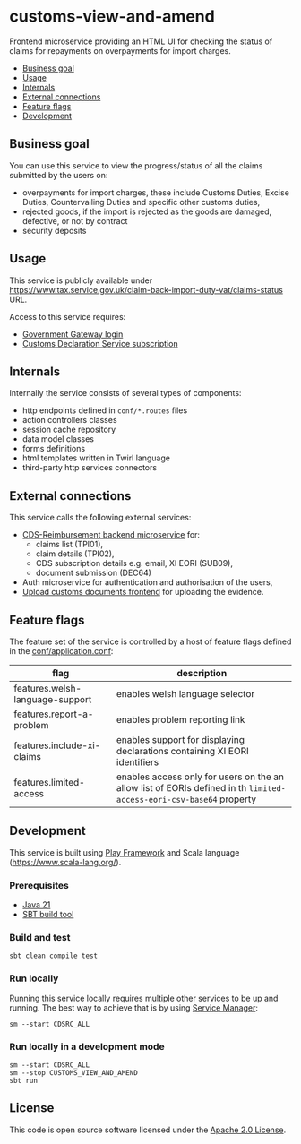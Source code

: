 
# customs-view-and-amend

Frontend microservice providing an HTML UI for checking the status of claims for repayments on overpayments for import charges.

- [Business goal](#business-goal)
- [Usage](#usage)
- [Internals](#internal)
- [External connections](#external-connections)
- [Feature flags](#feature-flags)
- [Development](#development)

## Business goal

You can use this service to view the progress/status of all the claims submitted by the users on:
 - overpayments for import charges, these include Customs Duties, Excise Duties, Countervailing Duties and specific other customs duties,
 - rejected goods, if the import is  rejected  as the goods are damaged, defective, or not by contract
 - security deposits

## Usage

This service is publicly available under <https://www.tax.service.gov.uk/claim-back-import-duty-vat/claims-status> URL. 

Access to this service requires:
 - [Government Gateway login](https://www.gov.uk/log-in-register-hmrc-online-services)
 - [Customs Declaration Service subscription](https://www.gov.uk/guidance/get-access-to-the-customs-declaration-service)

## Internals

Internally the service consists of several types of components:
 - http endpoints defined in `conf/*.routes` files
 - action controllers classes
 - session cache repository
 - data model classes
 - forms definitions
 - html templates written in Twirl language
 - third-party http services connectors

## External connections

This service calls the following external services:
 - [CDS-Reimbursement backend microservice](https://github.com/hmrc/cds-reimbursement-claim) for:
   - claims list (TPI01),
   - claim details (TPI02),
   - CDS subscription details e.g. email, XI EORI (SUB09),
   - document submission (DEC64)
- Auth microservice for authentication and authorisation of the users,
- [Upload customs documents frontend](https://github.com/hmrc/upload-customs-documents-frontend) for uploading the evidence.

## Feature flags

The feature set of the service is controlled by a host of feature flags defined in the [conf/application.conf](https://github.com/hmrc/customs-view-and-amend/blob/main/conf/application.conf#L170-L175):

| flag | description |
|------|-------------|
| features.welsh-language-support | enables welsh language selector |
| features.report-a-problem | enables problem reporting link |
| features.include-xi-claims | enables support for displaying declarations containing XI EORI identifiers |
| features.limited-access | enables access only for users on the an allow list of EORIs defined in th `limited-access-eori-csv-base64` property |

## Development

This service is built using [Play Framework](https://www.playframework.com/) and Scala language (https://www.scala-lang.org/).

### Prerequisites
 - [Java 21](https://adoptium.net/)
 - [SBT build tool](https://www.scala-sbt.org/)

### Build and test

    sbt clean compile test

### Run locally

Running this service locally requires multiple other services to be up and running. The best way to achieve that is by using [Service Manager](https://github.com/hmrc/sm2):

    sm --start CDSRC_ALL

### Run locally in a development mode

    sm --start CDSRC_ALL
    sm --stop CUSTOMS_VIEW_AND_AMEND
    sbt run

## License

This code is open source software licensed under the [Apache 2.0 License]("http://www.apache.org/licenses/LICENSE-2.0.html").

